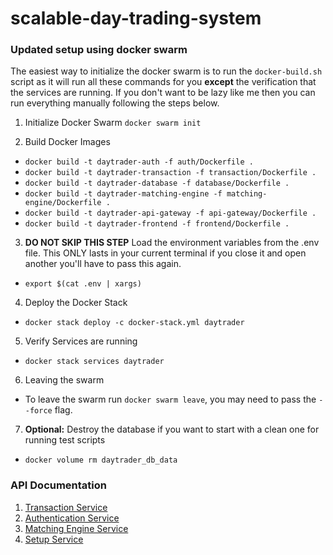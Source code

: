 # scalable-day-trading-system

### Updated setup using docker swarm

The easiest way to initialize the docker swarm is to run the `docker-build.sh` script as it
will run all these commands for you **except** the verification that the services are running. If you don't want to be lazy like me then you can run everything manually following the steps below.

1. Initialize Docker Swarm
   `docker swarm init`

2. Build Docker Images

- `docker build -t daytrader-auth -f auth/Dockerfile .`
- `docker build -t daytrader-transaction -f transaction/Dockerfile .`
- `docker build -t daytrader-database -f database/Dockerfile .`
- `docker build -t daytrader-matching-engine -f matching-engine/Dockerfile .`
- `docker build -t daytrader-api-gateway -f api-gateway/Dockerfile .`
- `docker build -t daytrader-frontend -f frontend/Dockerfile .`

3. **DO NOT SKIP THIS STEP** Load the environment variables from the .env file. This ONLY lasts in your current terminal
if you close it and open another you'll have to pass this again.
- `export $(cat .env | xargs)`

4. Deploy the Docker Stack

- `docker stack deploy -c docker-stack.yml daytrader`

5. Verify Services are running

- `docker stack services daytrader`

6. Leaving the swarm
 - To leave the swarm run `docker swarm leave`, you may need to pass the `--force` flag.

7. **Optional:** Destroy the database if you want to start with a clean one for running test scripts
 - `docker volume rm daytrader_db_data`

### API Documentation

1. [Transaction Service](http://localhost:3001/transaction/docs)
2. [Authentication Service](http://localhost:3001/authentication/docs)
3. [Matching Engine Service](http://localhost:3001/engine/docs)
4. [Setup Service](http://localhost:3001/setup/docs)
